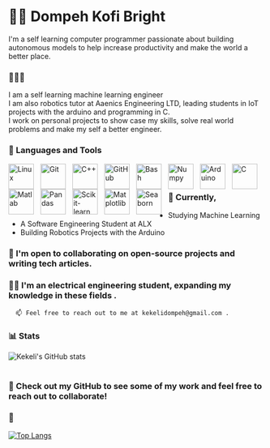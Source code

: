 

# 🥷🏾 Dompeh Kofi Bright
I'm a self learning computer programmer passionate about building autonomous models to help increase productivity and make the world a better place.

### 👨🏾‍💻
I am a self learning machine learning engineer<br>
I am also robotics tutor at Aaenics Engineering LTD, leading students in IoT projects with the arduino and programming in C.
<br>I work on personal projects to show case my skills, solve real world problems and make my self a better engineer. 

### 💼  Languages and Tools

<img align="left" alt="Linux" width="50px" style="padding-right:10px;" src="https://cdn.jsdelivr.net/gh/devicons/devicon/icons/linux/linux-original.svg" />
<img align="left" alt="Git" width="50px" style="padding-right:10px;" src="https://cdn.jsdelivr.net/gh/devicons/devicon/icons/git/git-original.svg" />
<img align="left" alt="C++" width="50px" style="padding-right:10px;" src="https://cdn.jsdelivr.net/gh/devicons/devicon/icons/cplusplus/cplusplus-line.svg" />
<img align="left" alt="GitHub" width="50px" style="padding-right:10px;" src="https://cdn.jsdelivr.net/gh/devicons/devicon/icons/github/github-original.svg" />
<img align="left" alt="Bash" width="50px" style="padding-right:10px;" src="https://cdn.jsdelivr.net/gh/devicons/devicon/icons/bash/bash-original.svg" />
<img align="left" alt="Numpy" width="50px" style="padding-right:10px;" src="https://cdn.jsdelivr.net/gh/devicons/devicon/icons/numpy/numpy-original-wordmark.svg" />
<img align="left" alt="Arduino" width="50px" style="padding-right:10px;" src="https://cdn.jsdelivr.net/gh/devicons/devicon/icons/arduino/arduino-original-wordmark.svg" />
<img align="left" alt="C" width="50px" style="padding-right:10px;" src="https://cdn.jsdelivr.net/gh/devicons/devicon/icons/c/c-original.svg" />
<img align="left" alt="Matlab" width="50px" style="padding-right:10px;" src="https://cdn.jsdelivr.net/gh/devicons/devicon/icons/matlab/matlab-original.svg" />
<img align="left" alt="Pandas" width="50px" style="padding-right:10px;" src="https://cdn.jsdelivr.net/gh/devicons/devicon/icons/pandas/pandas-original.svg" />
<img align="left" alt="Scikit-learn" width="50px" style="padding-right:10px;" src="https://seeklogo.com/images/S/scikit-learn-logo-8766D07E2E-seeklogo.com.png">
<img align="left" alt="Matplotlib" width="50px" style="padding-right:10px;"  src ="https://seeklogo.com/images/M/matplotlib-logo-7676870AC0-seeklogo.com.png" />
<img align="left" alt="Seaborn" width="50px" style="padding-right:10px;"  src ="https://seeklogo.com/images/S/seaborn-logo-244EB2DEC5-seeklogo.com.png" />
<br>
<br>

### 🔭 Currently, 
- Studying Machine Learning
- A Software Engineering Student at ALX
- Building Robotics Projects with the Arduino

### 🤝 I'm open to collaborating on open-source projects and writing tech articles.

### 👷🏾 I'm an electrical engineering student, expanding my knowledge in these fields .

      📫 Feel free to reach out to me at kekelidompeh@gmail.com .

### 📊 Stats

![Kekeli's GitHub stats](https://github-readme-stats.vercel.app/api?username=kekeli-the-light&show_icons=true&theme=gruvbox)

<!-- ![GitHub Streak](https://streak-stats.demolab.com?user=kekeli-the-light&theme=gruvbox&border_radius=4.5) -->

#

### 👀 Check out my GitHub to see some of my work and feel free to reach out to collaborate!

### 🥂 

[![Top Langs](https://github-readme-stats.vercel.app/api/top-langs/?username=kekeli-the-light&hide=jupyter%20notebook&layout=compact)](https://github.com/kekeli-the-light)

[Twitter]: https://twitter.com/_kekeliii
